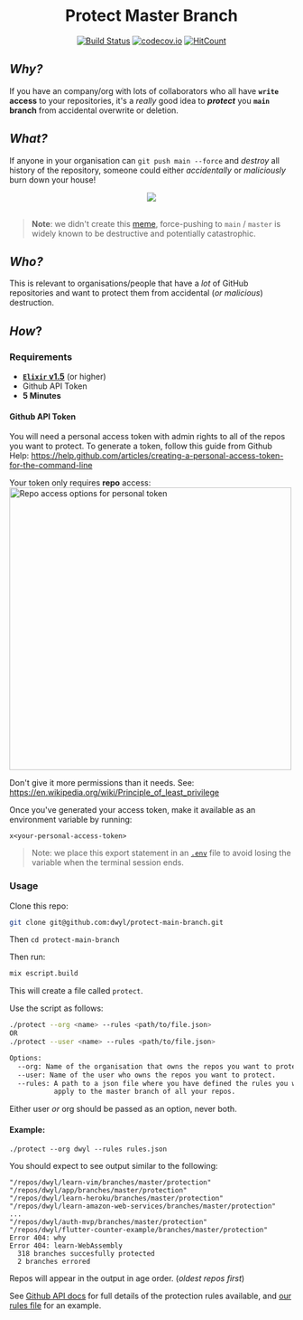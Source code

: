 <div align="center">

# Protect Master Branch

[![Build Status](https://img.shields.io/travis/dwyl/protect-master-branch/master.svg?style=flat-square)](https://travis-ci.org/dwyl/protect-master-branch)
[![codecov.io](https://img.shields.io/codecov/c/github/dwyl/protect-master-branch/master.svg?style=flat-square)](http://codecov.io/github/dwyl/protect-master-branch?branch=master)
[![HitCount](http://hits.dwyl.com/dwyl/protect-master-branch.svg)](http://hits.dwyl.com/dwyl/protect-master-branch)

</div>

## _Why?_

If you have an company/org
with lots of collaborators
who all have **`write` access** to your repositories,
it's a _really_ good idea
to ***protect*** you **`main` branch** 
from accidental overwrite or deletion.


## _What?_

If anyone in your organisation can
`git push main --force`
and _destroy_ all history of the repository,
someone could either 
_accidentally_ or _maliciously_
burn down your house!

<div align="center">
    <a href="https://www.google.com/search?q=git+push+master+--force&source=lnms&tbm=isch">
        <img src="https://user-images.githubusercontent.com/194400/66544431-049f0a00-eb30-11e9-8ccc-696d2016a05b.png">
    </a>
</div>
<br />

> **Note**: we didn't create this
[meme](https://www.google.com/search?q=git+push+master+--force&tbm=isch),
force-pushing to `main` / `master` is widely known to be destructive
and potentially catastrophic.


## _Who?_

This is relevant to organisations/people
that have a _lot_ of GitHub repositories
and want to protect them from accidental
(_or malicious_) destruction.


## _How_?

### Requirements

+ [**`Elixir` v1.5**](https://github.com/dwyl/learn-elixir#installation) (or higher)
+ Github API Token
+ **5 Minutes** 

#### Github API Token

You will need a personal access token with admin rights
to all of the repos you want to protect.
To generate a token,
follow this guide from Github Help:
https://help.github.com/articles/creating-a-personal-access-token-for-the-command-line

Your token only requires **repo** access:  
<img width="500" alt="Repo access options for personal token"
src="https://user-images.githubusercontent.com/8939909/32742752-3a9f68d2-c8a2-11e7-9251-e022095f6ee0.png">  

Don't give it more permissions than it needs.
See: 
https://en.wikipedia.org/wiki/Principle_of_least_privilege

Once you've generated your access token,
make it available as an environment variable by running:

```
x<your-personal-access-token>
```

> Note: we place this export statement
in an
[`.env`](https://github.com/dwyl/learn-environment-variables#3-use-a-env-file-locally-which-you-can-gitignore)
file to avoid losing the variable when the terminal session ends.




### Usage

Clone this repo:  

```sh
git clone git@github.com:dwyl/protect-main-branch.git
```

Then `cd protect-main-branch`

Then run:  
```sh
mix escript.build
```

This will create a file called `protect`.

Use the script as follows:  
```sh
./protect --org <name> --rules <path/to/file.json>
OR
./protect --user <name> --rules <path/to/file.json>

Options:
  --org: Name of the organisation that owns the repos you want to protect.
  --user: Name of the user who owns the repos you want to protect.
  --rules: A path to a json file where you have defined the rules you want to
           apply to the master branch of all your repos.
```

Either user _or_ org should be passed as an option, never both.

#### Example:

```
./protect --org dwyl --rules rules.json
```

You should expect to see output similar to the following:

```
"/repos/dwyl/learn-vim/branches/master/protection"
"/repos/dwyl/app/branches/master/protection"
"/repos/dwyl/learn-heroku/branches/master/protection"
"/repos/dwyl/learn-amazon-web-services/branches/master/protection"
...
"/repos/dwyl/auth-mvp/branches/master/protection"
"/repos/dwyl/flutter-counter-example/branches/master/protection"
Error 404: why
Error 404: learn-WebAssembly
  318 branches succesfully protected
  2 branches errored
```

Repos will appear in the output in age order.
(_oldest repos first_)


 See [Github API docs](https://developer.github.com/v3/repos/branches/#update-branch-protection) for full details of the protection rules available, and [our rules file](https://github.com/dwyl/protect-master-branch/blob/master/rules.json) for an example.
